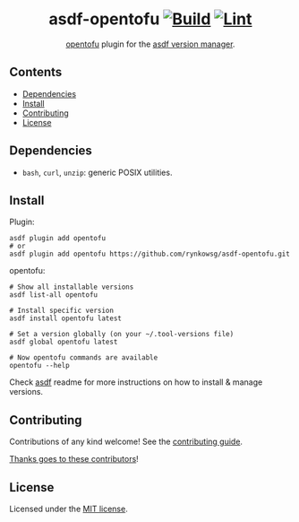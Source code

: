<div align="center">

# asdf-opentofu [![Build](https://github.com/rynkowsg/asdf-opentofu/actions/workflows/test.yml/badge.svg)](https://github.com/rynkowsg/asdf-opentofu/actions/workflows/test.yml) [![Lint](https://github.com/rynkowsg/asdf-opentofu/actions/workflows/lint.yml/badge.svg)](https://github.com/rynkowsg/asdf-opentofu/actions/workflows/lint.yml)

[opentofu](https://opentofu.org/docs) plugin for the [asdf version manager](https://asdf-vm.com).

</div>

## Contents

- [Dependencies](#dependencies)
- [Install](#install)
- [Contributing](#contributing)
- [License](#license)

## Dependencies

- `bash`, `curl`, `unzip`: generic POSIX utilities.

## Install

Plugin:

```shell
asdf plugin add opentofu
# or
asdf plugin add opentofu https://github.com/rynkowsg/asdf-opentofu.git
```

opentofu:

```shell
# Show all installable versions
asdf list-all opentofu

# Install specific version
asdf install opentofu latest

# Set a version globally (on your ~/.tool-versions file)
asdf global opentofu latest

# Now opentofu commands are available
opentofu --help
```

Check [asdf](https://github.com/asdf-vm/asdf) readme for more instructions on how to
install & manage versions.

## Contributing

Contributions of any kind welcome! See the [contributing guide](contributing.md).

[Thanks goes to these contributors](https://github.com/rynkowsg/asdf-opentofu/graphs/contributors)!

## License

Licensed under the [MIT license](LICENSE).
